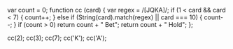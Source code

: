 var count = 0;
function cc (card) {
  var regex = /[JQKA]/;
  if (1 < card && card < 7) {
    count++;
  } else if (String(card).match(regex) || card === 10) {
    count--;
  }
  if (count > 0) return count + " Bet";
  return count + " Hold";
};

cc(2); cc(3); cc(7); cc('K'); cc('A');
